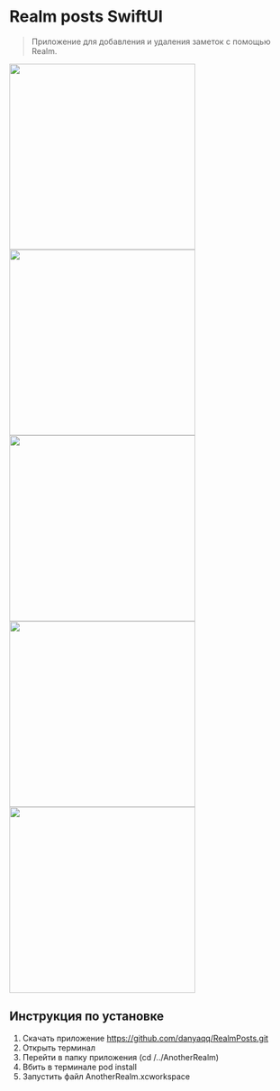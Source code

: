 # Realm posts SwiftUI 

> Приложение для добавления и удаления заметок с помощью Realm.

<div style="text-align:center"></div>

<div>
<img height="330" src="https://i.ibb.co/t4n48p5/Simulator-Screen-Shot-i-Phone-12-2021-07-26-at-12-06-48.png">
<img height="330" src="https://i.ibb.co/M55tcLP/Simulator-Screen-Shot-i-Phone-12-2021-07-26-at-12-06-53.png">
<img height="330" src="https://i.ibb.co/vDnMbs5/Simulator-Screen-Shot-i-Phone-12-2021-07-26-at-12-07-26.png">
<img height="330" src="https://i.ibb.co/d0cRQTw/Simulator-Screen-Shot-i-Phone-12-2021-07-26-at-12-07-33.png">
<img height="330" src="https://i.ibb.co/wzTRtXc/Simulator-Screen-Shot-i-Phone-12-2021-07-26-at-12-37-39.png">
</div>

## Инструкция по установке
1. Скачать приложение https://github.com/danyaqq/RealmPosts.git
2. Открыть терминал
3. Перейти в папку приложения (cd /../AnotherRealm)
4. Вбить в терминале pod install
5. Запустить файл AnotherRealm.xcworkspace
